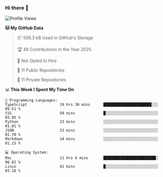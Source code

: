 ### Hi there 👋

<!--
**huayuan4396/huayuan4396** is a ✨ _special_ ✨ repository because its `README.md` (this file) appears on your GitHub profile.

Here are some ideas to get you started:

- 🔭 I’m currently working on ...
- 🌱 I’m currently learning ...
- 👯 I’m looking to collaborate on ...
- 🤔 I’m looking for help with ...
- 💬 Ask me about ...
- 📫 How to reach me: ...
- 😄 Pronouns: ...
- ⚡ Fun fact: ...
-->

<!--START_SECTION:waka-->
![Profile Views](http://img.shields.io/badge/Profile%20Views-2-blue)

**🐱 My GitHub Data** 

> 📦 506.3 kB Used in GitHub's Storage 
 > 
> 🏆 48 Contributions in the Year 2025
 > 
> 🚫 Not Opted to Hire
 > 
> 📜 11 Public Repositories 
 > 
> 🔑 11 Private Repositories 
 > 
📊 **This Week I Spent My Time On** 

```text
💬 Programming Languages: 
TypeScript               19 hrs 30 mins      ██████████████████████░░░   89.51 % 
CSS                      50 mins             █░░░░░░░░░░░░░░░░░░░░░░░░   03.85 % 
Python                   23 mins             ░░░░░░░░░░░░░░░░░░░░░░░░░   01.81 % 
JSON                     23 mins             ░░░░░░░░░░░░░░░░░░░░░░░░░   01.78 % 
Markdown                 14 mins             ░░░░░░░░░░░░░░░░░░░░░░░░░   01.15 % 

💻 Operating System: 
Mac                      21 hrs 6 mins       ████████████████████████░   96.82 % 
Linux                    41 mins             █░░░░░░░░░░░░░░░░░░░░░░░░   03.18 % 
```


<!--END_SECTION:waka-->
